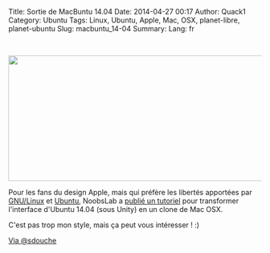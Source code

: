 Title: Sortie de MacBuntu 14.04
Date: 2014-04-27 00:17
Author: Quack1
Category: Ubuntu
Tags: Linux, Ubuntu, Apple, Mac, OSX, planet-libre, planet-ubuntu
Slug: macbuntu_14-04
Summary: 
Lang: fr

&nbsp;

<div align=center><a href="/upload/macbuntu.jpg"><img src="/upload/macbuntu_header.png" width="600" height="250" align=center /></a></div>

Pour les fans du design Apple, mais qui préfère les libertés apportées par [GNU/Linux](/tag/linux.html) et [Ubuntu](/tag/ubuntu.html), NoobsLab a [publié un tutoriel](http://www.noobslab.com/2014/04/macbuntu-1404-pack-is-released.html) pour transformer l'interface d'Ubuntu 14.04 (sous Unity) en un clone de Mac OSX.

C'est pas trop mon style, mais ça peut vous intéresser ! :)

[Via @sdouche](https://twitter.com/sdouche)
